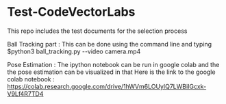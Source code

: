 # Test-CodeVectorLabs
This repo includes the test documents for the selection process

Ball Tracking part : 
This can be done using the command line and typing
$python3 ball_tracking.py --video camera.mp4


Pose Estimation : 
The ipython notebook can be run in google colab and the the pose estimation can be visualized in that
Here is the link to the google colab notebook : https://colab.research.google.com/drive/1hWVm6LOUylQ7LWBiIGcxk-V9Lf4R7TD4

